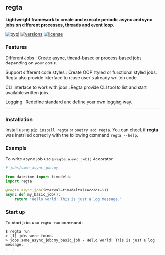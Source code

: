 ## regta
**Lightweight framework to create and execute periodic async and sync jobs on 
different processes, threads and event loop.**

[![pypi](https://img.shields.io/pypi/v/regta.svg)](https://pypi.python.org/pypi/regta)
[![versions](https://img.shields.io/pypi/pyversions/regta.svg)](https://github.com/SKY-ALIN/regta)
[![license](https://img.shields.io/github/license/SKY-ALIN/regta.svg)](https://github.com/SKY-ALIN/regta/blob/master/LICENSE)


### Features

Different Jobs
: Create async, thread-based or process-based jobs depending on your goals.

Support different code styles
: Create OOP styled or functional styled jobs. Regta also provide interface to reuse
  user's already written code.

CLI interface to work with jobs
: Regta provide CLI tool to list and start available written jobs.

Logging
: Redefine standard and define your own logging way.

---

### Installation
Install using `pip install regta` or `poetry add regta`. 
You can check if **regta** was installed correctly with the following 
command `regta --help`.

### Example
To write async job use `@regta.async_job()` decorator
```python
# jobs/some_async_job.py

from datetime import timedelta
import regta

@regta.async_job(interval=timedelta(seconds=5))
async def my_basic_job():
    return "Hello world! This is just a log message."
```

### Start up
To start jobs use `regta run` command:
```shell
$ regta run
> [1] jobs were found.
> jobs.some_async_job:my_basic_job - Hello world! This is just a log message.
.  .  .
```
